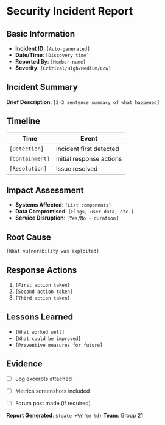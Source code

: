 
# Security Incident Report


## Basic Information
- **Incident ID**: `[Auto-generated]`
- **Date/Time**: `[Discovery time]`
- **Reported By**: `[Member name]`
- **Severity**: `[Critical/High/Medium/Low]`


## Incident Summary
**Brief Description**: 
`[2-3 sentence summary of what happened]`


## Timeline
|      Time       |          Event           |
|-----------------|--------------------------|
| `[Detection]`   | Incident first detected  |
| `[Containment]` | Initial response actions |
| `[Resolution]`  | Issue resolved           |


## Impact Assessment
- **Systems Affected**: `[List components]`
- **Data Compromised**: `[Flags, user data, etc.]`
- **Service Disruption**: `[Yes/No - duration]`


## Root Cause
`[What vulnerability was exploited]`


## Response Actions
1. `[First action taken]`
2. `[Second action taken]`
3. `[Third action taken]`


## Lessons Learned
- `[What worked well]`
- `[What could be improved]`
- `[Preventive measures for future]`


## Evidence
- [ ] Log excerpts attached
- [ ] Metrics screenshots included
- [ ] Forum post made (if required)


**Report Generated**: `$(date +%Y-%m-%d)`
**Team**: Group 21
